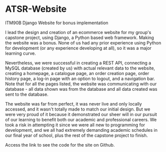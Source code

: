 # ATSR-Website
ITM90B Django Website for bonus implementation

I lead the design and creation of an ecommerce website for my group's capstone project, using Django, a Python based web framework. Making the website was a bonus. None of us had any prior experience using Python for development (or any experience developing at all), so it was a major learning curve. 

Nevertheless, we were successful in creating a REST API, connecting a MySQL database (created by us) with actual relevant data to the website, creating a homepage, a catalogue page, an order creation page, order history page, a log-in page with an option to logout, and a navigation bar. Note that for all the pages listed, the website was communicating with our database - all data shown was from the database and all data created was sent to the database.

The website was far from perfect, it was never live and only locally accessed, and it wasn't totally made to match our initial design. But we were very proud of it because it demonstrated our sheer will in our pursuit of our learning to benefit both our academic and professional careers. We took a risk in attempting it since we were all new to programming for development, and we all had extremely demanding academic schedules in our final year of school, plus the rest of the capstone project to finish.

Access the link to see the code for the site on Github.
